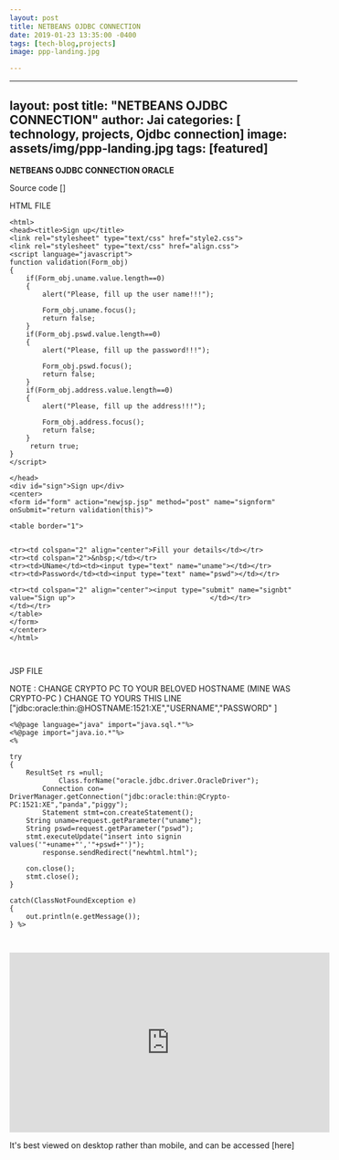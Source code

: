 ```yaml
---
layout: post
title: NETBEANS OJDBC CONNECTION 
date: 2019-01-23 13:35:00 -0400
tags: [tech-blog,projects]
image: ppp-landing.jpg

---
```


---
layout: post
title:  "NETBEANS OJDBC CONNECTION"
author: Jai
categories: [ technology, projects, Ojdbc connection]
image: assets/img/ppp-landing.jpg
tags: [featured]
---




**NETBEANS OJDBC CONNECTION ORACLE**




Source code []

HTML FILE
```
<html>
<head><title>Sign up</title>
<link rel="stylesheet" type="text/css" href="style2.css">
<link rel="stylesheet" type="text/css" href="align.css">
<script language="javascript">
function validation(Form_obj)
{
    if(Form_obj.uname.value.length==0)
    {
        alert("Please, fill up the user name!!!");

        Form_obj.uname.focus();
        return false;
    }
    if(Form_obj.pswd.value.length==0)
    {
        alert("Please, fill up the password!!!");

        Form_obj.pswd.focus();
        return false;
    }
    if(Form_obj.address.value.length==0)
    {
        alert("Please, fill up the address!!!");

        Form_obj.address.focus();
        return false;
    }
     return true;
}
</script>

</head>
<div id="sign">Sign up</div>
<center>
<form id="form" action="newjsp.jsp" method="post" name="signform" onSubmit="return validation(this)">

<table border="1">


<tr><td colspan="2" align="center">Fill your details</td></tr>
<tr><td colspan="2">&nbsp;</td></tr>
<tr><td>UName</td><td><input type="text" name="uname"></td></tr>
<tr><td>Password</td><td><input type="text" name="pswd"></td></tr>

<tr><td colspan="2" align="center"><input type="submit" name="signbt" value="Sign up">                                 </td></tr>
</td></tr>
</table>
</form>
</center>
</html>



```
JSP FILE 

NOTE : CHANGE CRYPTO PC TO YOUR BELOVED HOSTNAME (MINE WAS CRYPTO-PC ) CHANGE TO YOURS
THIS LINE ["jdbc:oracle:thin:@HOSTNAME:1521:XE","USERNAME","PASSWORD" ]

```
<%@page language="java" import="java.sql.*"%>
<%@page import="java.io.*"%>
<%

try
{
    ResultSet rs =null;
            Class.forName("oracle.jdbc.driver.OracleDriver");
        Connection con=    DriverManager.getConnection("jdbc:oracle:thin:@Crypto-PC:1521:XE","panda","piggy");
        Statement stmt=con.createStatement();
    String uname=request.getParameter("uname");
    String pswd=request.getParameter("pswd");
    stmt.executeUpdate("insert into signin values('"+uname+"','"+pswd+"')");
        response.sendRedirect("newhtml.html");
        
    con.close();
    stmt.close(); 
}
 
catch(ClassNotFoundException e)
{
    out.println(e.getMessage());
} %>



```
<iframe width="560" height="315" src="https://www.youtube.com/embed/K7ybckF08sY" frameborder="0" allow="accelerometer; autoplay; encrypted-media; gyroscope; picture-in-picture" allowfullscreen></iframe>

It's best viewed on desktop rather than mobile, and can be accessed [here]


